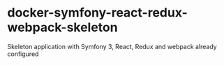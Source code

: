 docker-symfony-react-redux-webpack-skeleton
===========

Skeleton application with Symfony 3, React, Redux and webpack already configured
